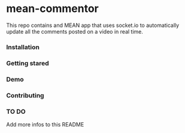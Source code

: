 # mean-commentor

This repo contains and MEAN app that uses socket.io to automatically update all the comments posted on a video in real time.

### Installation

### Getting stared

### Demo

### Contributing

### TO DO

Add more infos to this README
